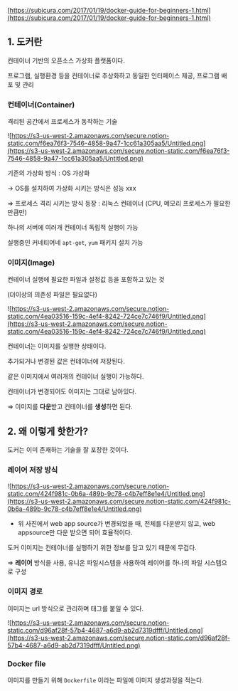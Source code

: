 [https://subicura.com/2017/01/19/docker-guide-for-beginners-1.html](https://subicura.com/2017/01/19/docker-guide-for-beginners-1.html)

## 1. 도커란

컨테이너 기반의 오픈소스 가상화 플랫폼이다.

프로그램, 실행환경 등을 컨테이너로 추상화하고 동일한 인터페이스 제공, 프로그램 배포 및 관리

### 컨테이너(Container)

격리된 공간에서 프로세스가 동작하는 기술

![https://s3-us-west-2.amazonaws.com/secure.notion-static.com/f6ea76f3-7546-4858-9a47-1cc61a305aa5/Untitled.png](https://s3-us-west-2.amazonaws.com/secure.notion-static.com/f6ea76f3-7546-4858-9a47-1cc61a305aa5/Untitled.png)

기존의 가상화 방식 : OS 가상화

→ OS를 설치하여 가상화 시키는 방식은 성능 xxx

⇒ 프로세스 격리 시키는 방식 등장 : 리눅스 컨테이너 (CPU, 메모리 프로세스가 필요한 만큼만)

하나의 서버에 여러개 컨테이너 독립적 실행이 가능

실행중인 커네티어네 `apt-get`, `yum` 패키지 설치 가능

### 이미지(Image)

컨테이너 실행에 필요한 파일과 설정값 등을 포함하고 있는 것

(더이상의 의존성 파일은 필요없다)

![https://s3-us-west-2.amazonaws.com/secure.notion-static.com/4ea03516-159c-4ef4-8242-724ce7c746f9/Untitled.png](https://s3-us-west-2.amazonaws.com/secure.notion-static.com/4ea03516-159c-4ef4-8242-724ce7c746f9/Untitled.png)

컨테이너는 이미지를 실행한 상태이다.

추가되거나 변경된 값은 컨테이너에 저장된다.

같은 이미지에서 여러개의 컨테이너 실행이 가능하다.

컨테이너가 변경되어도 이미지는 그대로 남아있다.

⇒ 이미지를 **다운**받고 컨테이너를 **생성**하면 된다.

## 2. 왜 이렇게 핫한가?

도커는 이미 존재하는 기술을 잘 포장한 것이다.

### 레이어 저장 방식

![https://s3-us-west-2.amazonaws.com/secure.notion-static.com/424f981c-0b6a-489b-9c78-c4b7eff8e1e4/Untitled.png](https://s3-us-west-2.amazonaws.com/secure.notion-static.com/424f981c-0b6a-489b-9c78-c4b7eff8e1e4/Untitled.png)

- 위 사진에서 web app source가 변경되었을 때, 전체를 다운받지 않고, web appsource만 다운 받으면 되어 효율적이다.

도커 이미지는 컨테이너를 실행하기 위한 정보를 담고 있기 때문에 무겁다.

⇒ **레이어** 방식을 사용, 유니온 파일시스템을 사용하여 레이어를 하나의 파일 시스템으로 구성

### 이미지 경로

이미지는 url 방식으로 관리하며 태그를 붙일 수 있다.

![https://s3-us-west-2.amazonaws.com/secure.notion-static.com/d96af28f-57b4-4687-a6d9-ab2d7319dfff/Untitled.png](https://s3-us-west-2.amazonaws.com/secure.notion-static.com/d96af28f-57b4-4687-a6d9-ab2d7319dfff/Untitled.png)

### Docker file

이미지를 만들기 위해 `Dockerfile` 이라는 파일에 이미지 생성과정을 적는다.